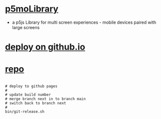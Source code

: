 # [p5moLibrary](https://github.com/molab-itp/p5moLibrary)

- a p5js Library for multi screen experiences - mobile devices paired with large screens

# [deploy on github.io](https://molab-itp.github.io/p5moLibrary/src?v=151)

# [repo](https://github.com/molab-itp/p5moLibrary)

```

# deploy to github pages
#
# update build number
# merge branch next in to branch main
# switch back to branch next
#
bin/git-release.sh


```
